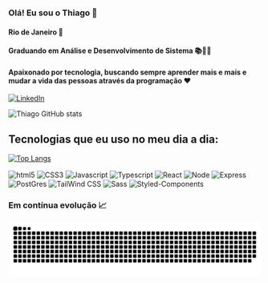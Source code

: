 ### Olá! Eu sou o Thiago 👋
#### Rio de Janeiro 🌅
#### Graduando em Análise e Desenvolvimento de Sistema 📚🧑‍🎓
#### Apaixonado por tecnologia, buscando sempre aprender mais e mais e mudar a vida das pessoas através da programação ❤️

[![LinkedIn](https://img.shields.io/badge/LinkedIn-0077B5?style=for-the-badge&logo=linkedin&logoColor=white)](https://www.linkedin.com/in/thiago-leal-de-souza-56046020b/)

![Thiago GitHub stats](https://github-readme-stats.vercel.app/api?username=thiagooffice&show_icons=true&theme=dark)

## Tecnologias que eu uso no meu dia a dia: 

[![Top Langs](https://github-readme-stats.vercel.app/api/top-langs/?username=thiagooffice)](https://github.com/anuraghazra/github-readme-stats)


<div style="display: inline_block">

<img align="center" alt="html5" src="https://img.shields.io/badge/HTML5-E34F26?style=for-the-badge&logo=html5&logoColor=white"/>

<img align="center" alt="CSS3" src="https://img.shields.io/badge/CSS3-1572B6?style=for-the-badge&logo=css3&logoColor=white"/>

<img align="center" alt="Javascript" src="https://img.shields.io/badge/JavaScript-F7DF1E?style=for-the-badge&logo=javascript&logoColor=black"/>
  
  
<img align="center" alt="Typescript" src="https://img.shields.io/badge/TypeScript-007ACC?style=for-the-badge&logo=typescript&logoColor=white"/>

<img align="center" alt="React" src="https://img.shields.io/badge/React-20232A?style=for-the-badge&logo=react&logoColor=61DAFB"/>

<img align="center" alt="Node" src="https://img.shields.io/badge/Node.js-43853D?style=for-the-badge&logo=node.js&logoColor=white"/>

<img align="center" alt="Express" src="https://img.shields.io/badge/Express.js-404D59?style=for-the-badge"/>
  
<img align="center" alt="PostGres" src="https://img.shields.io/badge/PostgreSQL-316192?style=for-the-badge&logo=postgresql&logoColor=white"/>

<img align="center" alt="TailWind CSS" src="https://img.shields.io/badge/Tailwind_CSS-38B2AC?style=for-the-badge&logo=tailwind-css&logoColor=white"/>

<img align="center" alt="Sass" src="https://img.shields.io/badge/Sass-CC6699?style=for-the-badge&logo=sass&logoColor=white"/>
  
<img align="center" alt="Styled-Components" src="https://img.shields.io/badge/styled--components-DB7093?style=for-the-badge&logo=styled-components&logoColor=white"/>

</div>

### Em contínua evolução 📈

![Snake animation](https://github.com/ellen2121/ellen2121/blob/output/github-contribution-grid-snake.svg)

